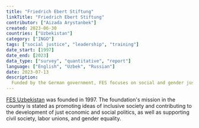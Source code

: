 ```yaml
---
title: "Friedrich Ebert Stiftung"
linkTitle: "Friedrich Ebert Stiftung"
contributor: ["Aizada Arystanbek"]
created: 2023-06-30
countries: ["Uzbekistan"]
category: ["INGO"]
tags: ["social justice", "leadership", "training"]
date_start: [1997]
date_end: [2023]
data_type: ["survey", "quantitative", "report"]
language: ["English", "Uzbek", "Russian"]
date: 2023-07-13
description: 
  Funded by the German government, FES focuses on social and gender justice issues, political participation, and youth leadership in Kazakhstan, Kyrgyzstan, and Uzbekistan
---
```


[FES Uzbekistan](https://www.facebook.com/fesuzbekistan/) was founded in 1997. The foundation's mission in the country is stated as promoting ideas of inclusive society and contributing to the development of just economic and social politics, as well as supporting civil society, labor unions, and gender equality.
